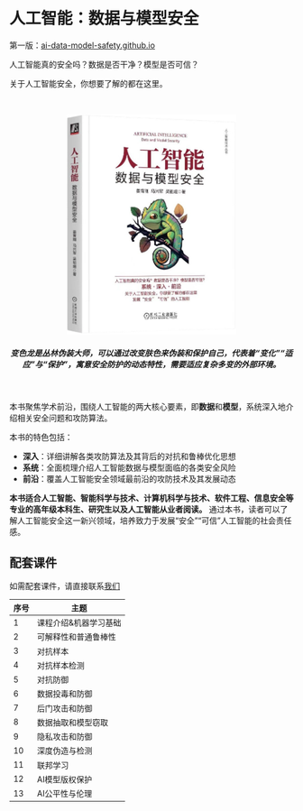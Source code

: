 # 人工智能：数据与模型安全

第一版：[ai-data-model-safety.github.io](https://ai-data-model-safety.github.io/)

人工智能真的安全吗？数据是否干净？模型是否可信？

关于人工智能安全，你想要了解的都在这里。

<br>

<p align="center">
  <img width="300"  src="./_static/myfrontpage/_images/front.png">
</p>

<h5 align="center">
<i>变色龙是丛林伪装大师，可以通过改变肤色来伪装和保护自己，代表着“变化”“适应”与“保护”，寓意安全防护的动态特性，需要适应复杂多变的外部环境。</i>
</h5>

<br>

本书聚焦学术前沿，围绕人工智能的两大核心要素，即**数据**和**模型**，系统深入地介绍相关安全问题和攻防算法。

本书的特色包括：

- **深入**：详细讲解各类攻防算法及其背后的对抗和鲁棒优化思想
- **系统**：全面梳理介绍人工智能数据与模型面临的各类安全风险
- **前沿**：覆盖人工智能安全领域最前沿的攻防技术及其发展动态

**本书适合人工智能、智能科学与技术、计算机科学与技术、软件工程、信息安全等专业的高年级本科生、研究生以及人工智能从业者阅读。** 通过本书，读者可以了解人工智能安全这一新兴领域，培养致力于发展“安全”“可信”人工智能的社会责任感。

## 配套课件

如需配套课件，请直接联系[我们](mailto:xingjunma@fudan.edu.cn)

| 序号 | 主题                                                         |
| ---- | ------------------------------------------------------------ |
| 1    | 课程介绍&机器学习基础 |
| 2    | 可解释性和普通鲁棒性 |
| 3    | 对抗样本 |
| 4    | 对抗样本检测 |
| 5    | 对抗防御 |
| 6    | 数据投毒和防御 |
| 7    | 后门攻击和防御 | 
| 8    | 数据抽取和模型窃取 |
| 9    | 隐私攻击和防御 |
| 10   | 深度伪造与检测 |
| 11   | 联邦学习 |
| 12   | AI模型版权保护 |
| 13   | AI公平性与伦理 |

